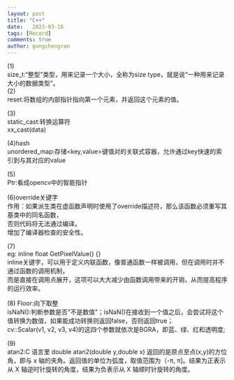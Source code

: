 ```yaml
---
layout: post
title: "C++"
date:   2023-03-16
tags: [Record]
comments: true
author: gongchengran
---
```


(1)   
size_t:“整型”类型，用来记录一个大小，全称为size type，就是说“一种用来记录大小的数据类型”。   
(2)    
reset:将数组的内部指针指向第一个元素，并返回这个元素的值。   
   
(3)   
static_cast:转换运算符    
xx_cast<newType>(data)    
    
(4)hash    
unordered_map:存储<key,value>键值对的关联式容器，允许通过key快速的索引到与其对应的value  
   
(5)    
Ptr:看成opencv中的智能指针    
    
(6)override关键字   
作用：如果派生类在虚函数声明时使用了override描述符，那么该函数必须重写其基类中的同名函数，  
否则代码将无法通过编译。    
增加了编译器检查的安全性。      
     
(7)   
eg: inline float GetPixelValue() {}    
inline关键字，可以用于定义内联函数，像普通函数一样被调用，但在调用时并不通过函数的调用机制，  
而是直接在调用点展开，这项可以大大减少由函数调用带来的开销，从而提高程序的运行效率。   
   
(8) 
Floor:向下取整    
isNaN():判断参数是否"不是数值"；isNaN()在接收到一个值之后，会尝试将这个值转换为数值，如果能成功转换则返回false，否则返回true；  
cv::Scalar(v1, v2, v3, v4)的这四个参数就依次是BGRA，即蓝、绿、红和透明度; 
    
(9)       
atan2:C 语言里 double atan2(double y,double x) 返回的是原点至点(x,y)的方位角，即与 x 轴的夹角。返回值的单位为弧度，取值范围为（-π, π]。结果为正表示从 X 轴逆时针旋转的角度，结果为负表示从 X 轴顺时针旋转的角度。   
       
      
    
   









